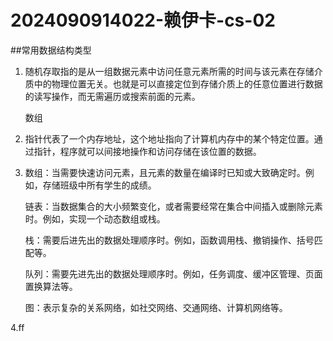 # 2024090914022-赖伊卡-cs-02
##常用数据结构类型
1. 随机存取指的是从一组数据元素中访问任意元素所需的时间与该元素在存储介质中的物理位置无关。也就是可以直接定位到存储介质上的任意位置进行数据的读写操作，而无需遍历或搜索前面的元素。

   数组
2. 指针代表了一个内存地址，这个地址指向了计算机内存中的某个特定位置。通过指针，程序就可以间接地操作和访问存储在该位置的数据。
3. 数组：当需要快速访问元素，且元素的数量在编译时已知或大致确定时。例如，存储班级中所有学生的成绩。
   
   链表：当数据集合的大小频繁变化，或者需要经常在集合中间插入或删除元素时。例如，实现一个动态数组或栈。
   
   栈：需要后进先出的数据处理顺序时。例如，函数调用栈、撤销操作、括号匹配等。
   
   队列：需要先进先出的数据处理顺序时。例如，任务调度、缓冲区管理、页面置换算法等。
   
   图：表示复杂的关系网络，如社交网络、交通网络、计算机网络等。

4.ff


